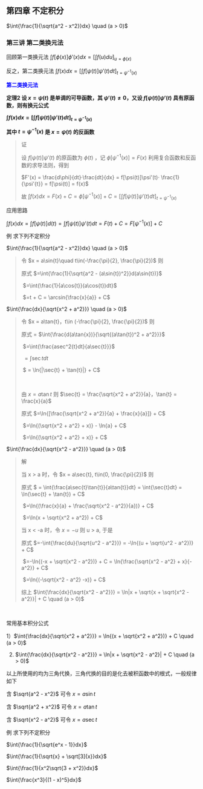 ## 第四章 不定积分

$\int{\frac{1}{\sqrt{a^2 - x^2}}dx} \quad (a > 0)$			





### 第三讲 第二类换元法



回顾第一类换元法 $\displaystyle \int{f[\phi(x)]\phi'(x)dx} = \bigg[\int{f(u)du}\bigg]_{u = \phi(x)}$

反之，第二类换元法 $\displaystyle \int{f(x)dx} = \bigg[\int{f[\psi(t)]\psi'(t)dt}\bigg]_{t=\psi^{-1}(x)}$



<p style="color:blue;font-weight:bold">第二类换元法<p>

**定理2 设 $x = \psi(t)$ 是单调的可导函数，其 $\psi'(t) \neq 0，$又设 $f[\psi(t)]\psi'(t)$ 具有原函数，则有换元公式**

**$\int{f(x)dx} = [\int{f[\psi(t)]\psi'(t)dt}]_{t = \psi^{-1}(x)}$**

**其中 $t = \psi^{-1}(x)$ 是 $x = \psi(t)$ 的反函数**

> 证
>
> 设 $f[\psi(t)]\psi'(t)$ 的原函数为 $\phi(t)$ ，记 $\phi[\psi^{-1}(x)] = F(x)$ 利用复合函数和反函数的求导法则，得到
>
> $F'(x) = \frac{d\phi}{dt}·\frac{dt}{dx} = f[\psi(t)]\psi'(t)· \frac{1}{\psi'{t}} = f[\psi(t)] = f(x)$
>
> 故 $\int{f(x)dx} = F(x) + C = \phi[\psi^{-1}(x)] + C  = [\int{f[\psi(t)]\psi'(t)dt}]_{t = \psi^{-1}(x)}$



应用思路 

$\int{f(x)dx} = \int{f[\psi(t)]d(t)} = \int{f[\psi(t)]\psi'(t)dt} = F(t) + C = F[\psi^{-1}(x)] + C$





例 求下列不定积分

$\int{\frac{1}{\sqrt{a^2 - x^2}}dx} \quad (a > 0)$

> 令 $x = a\sin{t}\quad t\in(-\frac{\pi}{2}, \frac{\pi}{2})$ 则
>
> 原式 $=\int{\frac{1}{\sqrt{a^2 - (a\sin{t})^2}}d(a\sin{t})}$
>
> ​		$=\int{\frac{1}{a\cos{t}}(a\cos{t})dt}$
>
> ​		$=t + C = \arcsin{\frac{x}{a}} + C$



$\int{\frac{dx}{\sqrt{x^2 + a^2}}} \quad (a > 0)$

> 令  $x = a\tan{t}，t\in (-\frac{\pi}{2}, \frac{\pi}{2})$ 则
>
> 原式 = $\int{\frac{d(a\tan{x})}{\sqrt{(a\tan{t})^2 + a^2}}}$
>
> ​		$=\int{\frac{asec^2{t}dt}{a\sec{t}}}$
>
> ​		$=\int{\sec{t}dt}$
>
> ​		$ = \ln{|\sec{t} + \tan{t}|} + C$
>
> ​		
>
> 由 $x = a\tan{t}$ 则 $\sec{t} = \frac{\sqrt{x^2 + a^2}}{a}，\tan{t} = \frac{x}{a}$
>
> 原式 $=\ln{[\frac{\sqrt{x^2 + a^2}}{a} + \frac{x}{a}]} + C$
>
> ​		$=\ln{(\sqrt{x^2 + a^2} + x)} - \ln{a} + C$
>
> ​		$=\ln{(\sqrt{x^2 + a^2} + x)} + C$

 



$\int{\frac{dx}{\sqrt{x^2 - a^2}}} \quad (a > 0)$

> 解 
>
> 当 x > a 时，令 $x = a\sec{t}, t\in(0, \frac{\pi}{2})$ 则
>
> 原式 $ = \int{\frac{a\sec{t}\tan{t}}{a\tan{t}}dt} = \int{\sec{t}dt} = \ln(\sec{t} + \tan{t}) + C$
>
> ​		$=\ln{(\frac{x}{a} + \frac{\sqrt{x^2 - a^2}}{a})} + C$
>
> ​		$=\ln(x + \sqrt{x^2 + a^2}) + C$
>
> 当 x < -a 时，令 $x = -u$ 则 u > a, 于是
>
> 原式 $=-\int{\frac{du}{\sqrt{u^2 - a^2}}} = -\ln{(u + \sqrt{u^2 - a^2})} + C$
>
> ​		$=-\ln{(-x + \sqrt{x^2 - a^2})} + C = \ln{\frac{\sqrt{x^2 - a^2} + x}{-a^2}} + C$
>
> ​		$=\ln{(-\sqrt{x^2 - a^2} -x)} + C$
>
> 综上 $\int{\frac{dx}{\sqrt{x^2 - a^2}}} = \ln|x + \sqrt{x + \sqrt{x^2 - a^2}}| + C \quad (a > 0)$



​		

常用基本积分公式

1）$\int{\frac{dx}{\sqrt{x^2 + a^2}}} = \ln{(x + \sqrt{x^2 + a^2})} + C \quad (a > 0)$

2) $\int{\frac{dx}{\sqrt{x^2 - a^2}}} = \ln|x + \sqrt{x^2 - a^2}| + C \quad (a > 0)$

以上所使用的均为三角代换，三角代换的目的是化去被积函数中的根式，一般规律如下

含 $\sqrt{a^2 - x^2}$ 可令 $x = a\sin{t}$

含 $\sqrt{a^2 + x^2}$ 可令 $x = a\tan{t}$

含 $\sqrt{x^2 - a^2}$ 可令 $x = a\sec{t}$



例 求下列不定积分

$\int{\frac{1}{\sqrt{e^x - 1}}dx}$





$\int{\frac{1}{\sqrt{x} + \sqrt[3]{x}}dx}$





$\int{\frac{1}{x^2\sqrt{3 + x^2}}dx}$





$\int{\frac{x^3}{(1 - x)^5}dx}$













